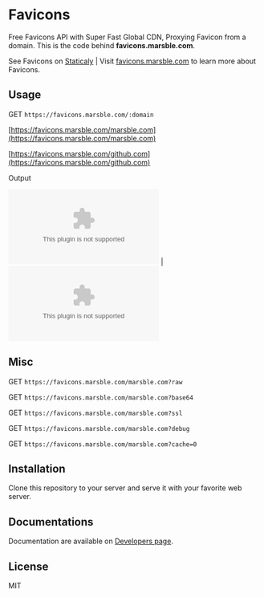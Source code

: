 # Favicons

Free Favicons API with Super Fast Global CDN, Proxying Favicon from a domain. This is the code behind **favicons.marsble.com**.

See Favicons on [Staticaly](https://www.staticaly.com/favicons) \| Visit [favicons.marsble.com](https://favicons.marsble.com) to learn more about Favicons.

## Usage

GET `https://favicons.marsble.com/:domain`

[https://favicons.marsble.com/marsble.com](https://favicons.marsble.com/marsble.com)

[https://favicons.marsble.com/github.com](https://favicons.marsble.com/github.com)

Output

![Marsble](https://favicons.marsble.com/marsble.com) \| ![GitHub](https://favicons.marsble.com/github.com)

## Misc

GET `https://favicons.marsble.com/marsble.com?raw`

GET `https://favicons.marsble.com/marsble.com?base64`

GET `https://favicons.marsble.com/marsble.com?ssl`

GET `https://favicons.marsble.com/marsble.com?debug`

GET `https://favicons.marsble.com/marsble.com?cache=0`

## Installation

Clone this repository to your server and serve it with your favorite web server.

## Documentations

Documentation are available on [Developers page](https://developers.marsble.com/favicons).

## License

MIT
